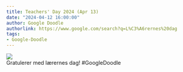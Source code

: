 ```yaml
---
title: Teachers' Day 2024 (Apr 13)
date: "2024-04-12 16:00:00"
author: Google Doodle
authorlink: https://www.google.com/search?q=L%C3%A6rernes%20dag
tags:
- Google-Doodle
---
```

<img src="https://www.google.com/logos/doodles/2024/teachers-day-2024-apr-13-6753651837110416-law.gif" referrerpolicy="no-referrer"><br>Gratulerer med lærernes dag! #GoogleDoodle